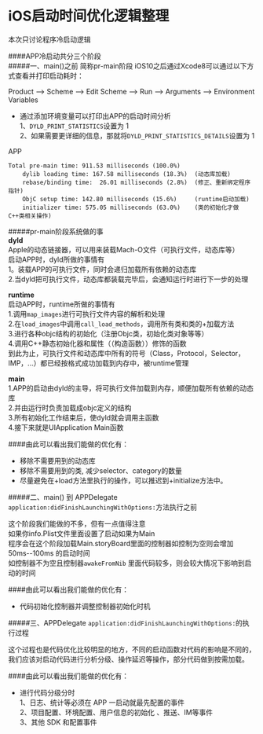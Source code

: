 # iOS启动时间优化逻辑整理

本次只讨论程序冷启动逻辑

####APP冷启动共分三个阶段		
#####一、main()之前 简称pr-main阶段
iOS10之后通过Xcode8可以通过以下方式查看并打印启动耗时：

Product --> Scheme -->  Edit Scheme --> Run --> Arguments --> Environment Variables

* 通过添加环境变量可以打印出APP的启动时间分析			
1、``DYLD_PRINT_STATISTICS``设置为 1 	
2、如果需要更详细的信息，那就将``DYLD_PRINT_STATISTICS_DETAILS``设置为 1

APP
  
```
Total pre-main time: 911.53 milliseconds (100.0%)  
	dylib loading time: 167.58 milliseconds (18.3%)  (动态库加载)
	rebase/binding time:  26.01 milliseconds (2.8%)  (修正、重新绑定程序指针)
	ObjC setup time: 142.80 milliseconds (15.6%)     (runtime启动加载)
	initializer time: 575.05 milliseconds (63.0%)    (类的初始化才做 C++类相关操作)
```

#####pr-main阶段系统做的事  
**dyld**  
Apple的动态链接器，可以用来装载Mach-O文件（可执行文件，动态库等）  
启动APP时，dyld所做的事情有  
1。装载APP的可执行文件，同时会递归加载所有依赖的动态库  
2.当dyld把可执行文件，动态库都装载完毕后，会通知运行时进行下一步的处理  

**runtime**  
启动APP时，runtime所做的事情有		
1.调用``map_images``进行可执行文件内容的解析和处理  
2.在``load_images``中调用``call_load_methods``，调用所有类和类的+加载方法  
3.进行各种objc结构的初始化（注册Objc类，初始化类对象等等）  
4.调用C++静态初始化器和属性（（构造函数））修饰的函数  
到此为止，可执行文件和动态库中所有的符号（Class，Protocol，Selector，IMP，...）都已经按格式成功加载到内存中，被runtime管理

**main**   
1.APP的启动由dyld的主导，将可执行文件加载到内存，顺便加载所有依赖的动态库  
2.并由运行时负责加载成objc定义的结构  
3.所有初始化工作结束后，使dyld就会调用主函数  
4.接下来就是UIApplication Main函数 

####由此可以看出我们能做的优化有：  
* 移除不需要用到的动态库  
* 移除不需要用到的类, 减少selector、category的数量  
* 尽量避免在+load方法里执行的操作，可以推迟到+initialize方法中。  

#####二、main() 到 APPDelegate ``application:didFinishLaunchingWithOptions:``方法执行之前

这个阶段我们能做的不多，但有一点值得注意  
如果你info.Plist文件里面设置了启动如果为Main  
程序会在这个阶段加载Main.storyBoard里面的控制器如控制为空则会增加 50ms--100ms 的启动时间   
如控制器不为空且控制器``awakeFromNib`` 里面代码较多，则会较大情况下影响到启动的时间 

####由此可以看出我们能做的优化有：  
* 代码初始化控制器并调整控制器初始化时机 

#####三、APPDelegate ``application:didFinishLaunchingWithOptions:``的执行过程

这个过程也是代码优化比较明显的地方，不同的启动函数对代码的影响是不同的，我们应该对启动代码进行分析分级、操作延迟等操作，部分代码做到按需加载。

####由此可以看出我们能做的优化有：
* 进行代码分级分时  
1、日志、统计等必须在 APP 一启动就最先配置的事件  
2、项目配置、环境配置、用户信息的初始化 、推送、IM等事件  
3、其他 SDK 和配置事件  

